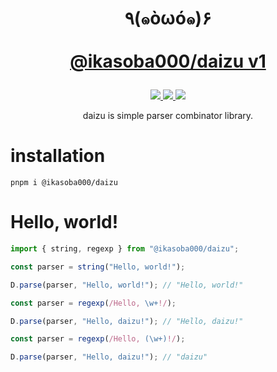 <h1>
  <p align="center">
    ٩(๑òωó๑)۶<br/><br/>
    <a href="https://www.npmjs.com/package/@ikasoba000/daizu">
      @ikasoba000/daizu v1
    </a>
  </p>
</h1>

<p align="center">
  <a href="https://npmjs.org/@ikasoba000/daizu">
    <img src="https://img.shields.io/npm/v/%40ikasoba000%2Fdaizu"/>
  </a>
  <a href="https://npmjs.org/@ikasoba000/daizu">
    <img src="https://img.shields.io/npm/l/%40ikasoba000%2Fdaizu"/>
  </a>
  <a href="https://codecov.io/gh/ikasoba/daizu.ts" >
    <img src="https://codecov.io/gh/ikasoba/daizu.ts/branch/main/graph/badge.svg?token=1ZJ3N5EF4A"/>
  </a>
</p>

<p align="center">
  daizu is simple parser combinator library.
</p>

# installation

```
pnpm i @ikasoba000/daizu
```

# Hello, world!

```ts
import { string, regexp } from "@ikasoba000/daizu";

const parser = string("Hello, world!");

D.parse(parser, "Hello, world!"); // "Hello, world!"

const parser = regexp(/Hello, \w+!/);

D.parse(parser, "Hello, daizu!"); // "Hello, daizu!"

const parser = regexp(/Hello, (\w+)!/);

D.parse(parser, "Hello, daizu!"); // "daizu"
```
